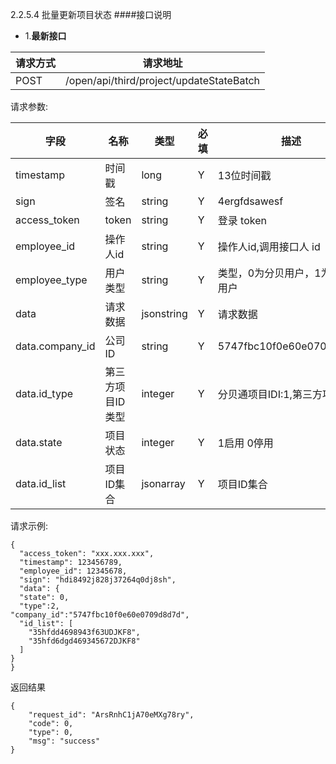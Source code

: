 2.2.5.4 批量更新项目状态
####接口说明
- 1.**最新接口**


请求方式|请求地址
----|---
POST|/open/api/third/project/updateStateBatch


请求参数:

字段|名称|类型|必填|描述
-----|-----|----|----|----
timestamp|时间戳 |long |Y|13位时间戳
sign|签名 |string |Y|4ergfdsawesf
access\_token|token | string |Y|登录 token
employee\_id| 操作人id|string |Y|操作人id,调用接口人 id
employee\_type| 用户类型|string|Y|类型，0为分贝用户，1为第三方用户
data |请求数据| jsonstring |Y|请求数据
data.company_id|公司ID|string|Y|5747fbc10f0e60e0709d8d7d
data.id_type|第三方项目ID类型|integer |Y|分贝通项目IDI:1,第三方项目ID:2
data.state|项目状态| integer |Y| 1启用 0停用
data.id_list|项目ID集合| jsonarray |Y| 项目ID集合


 请求示例:
 
 ```
{
  "access_token": "xxx.xxx.xxx",
  "timestamp": 123456789,
  "employee_id": 12345678,
  "sign": "hdi8492j828j37264q0dj8sh",
  "data": {
  "state": 0, 
  "type":2,
"company_id":"5747fbc10f0e60e0709d8d7d",
  "id_list": [
    "35hfdd4698943f63UDJKF8",
    "35hfd6dgd469345672DJKF8"
  ]
}
}
```

返回结果

```
{
    "request_id": "ArsRnhC1jA70eMXg78ry",
    "code": 0,
    "type": 0,
    "msg": "success"
}
```
